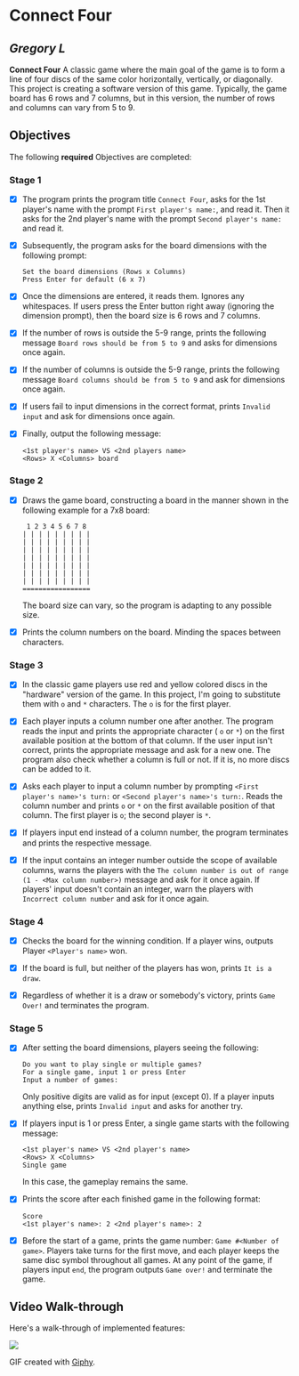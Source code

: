 # Connect Four

## *Gregory L*

**Connect Four** A classic game where the main goal of the game is to form a line of four discs of the same color horizontally,
vertically, or diagonally.
This project is creating a software version of this game. Typically, the game board has 6 rows and 7 columns,
but in this version, the number of rows and columns can vary from 5 to 9.

## Objectives

The following **required** Objectives are completed:


### Stage 1


* [X] The program prints the program title ```Connect Four```, asks for the 1st player's name with the prompt 
  ```First player's name:```, and read it.
  Then it asks for the 2nd player's name with the prompt ```Second player's name:``` and read it.


* [X] Subsequently, the program asks for the board dimensions with the following prompt:
  ```
  Set the board dimensions (Rows x Columns)
  Press Enter for default (6 x 7)
  ```


* [X] Once the dimensions are entered, it reads them. Ignores any whitespaces.
  If users press the Enter button right away (ignoring the dimension prompt), then the board size is 6 rows and 7 columns.


* [X] If the number of rows is outside the 5-9 range, prints the following message 
```Board rows should be from 5 to 9```
  and asks for dimensions once again.


* [X] If the number of columns is outside the 5-9 range,
  prints the following message ```Board columns should be from 5 to 9``` and ask for dimensions once again.


* [X] If users fail to input dimensions in the correct format, prints ```Invalid input``` and ask for dimensions once again.


* [X] Finally, output the following message:
    ```
   <1st player's name> VS <2nd players name>
   <Rows> X <Columns> board
    ```

### Stage 2


* [X] Draws the game board, constructing a board in the manner shown in the following example for a 7x8 board:
  ```
   1 2 3 4 5 6 7 8
  | | | | | | | | |
  | | | | | | | | |
  | | | | | | | | |
  | | | | | | | | |
  | | | | | | | | |
  | | | | | | | | |
  | | | | | | | | |
  =================
  ```
  The board size can vary, so the program is adapting to any possible size.


* [X] Prints the column numbers on the board. Minding the spaces between characters.


### Stage 3

* [X] In the classic game players use red and yellow colored discs in the "hardware" version of the game. In this project, 
I'm going to substitute them with ```o``` and ```*``` characters. The ```o``` is for the first player.


* [X] Each player inputs a column number one after another. 
The program reads the input and prints the appropriate character ( ```o``` or ```*```) 
on the first available position at the bottom of that column. 
If the user input isn't correct, prints the appropriate message and ask for a new one. 
The program also check whether a column is full or not. 
If it is, no more discs can be added to it.


* [X] Asks each player to input a column number by prompting ```<First player's name>'s turn:``` or ```<Second player's name>'s turn:```.
  Reads the column number and prints ```o``` or ```*``` on the first available position of that column. The first player is ```o```;
  the second player is ```*```.


* [X] If players input end instead of a column number, the program terminates and prints the respective message.


* [X] If the input contains an integer number outside the scope of available columns, warns the players with the 
```The column number is out of range (1 - <Max column number>)``` message and ask for it once again. If players' input doesn't contain an integer, 
warn the players with ```Incorrect column number``` and ask for it once again.


### Stage 4


* [X] Checks the board for the winning condition. If a player wins, outputs Player ```<Player's name>``` won.


* [X] If the board is full, but neither of the players has won, prints ```It is a draw```.


* [X] Regardless of whether it is a draw or somebody's victory, prints ```Game Over!``` and terminates the program.


### Stage 5


* [X] After setting the board dimensions, players seeing the following:
  ```
  Do you want to play single or multiple games?
  For a single game, input 1 or press Enter
  Input a number of games:
  ```
  Only positive digits are valid as for input (except 0). If a player inputs anything else, 
  prints ```Invalid input``` and asks for another try.


* [X] If players input is 1 or press Enter, a single game starts with the following message:

  ```
  <1st player's name> VS <2nd player's name>
  <Rows> X <Columns>
  Single game
  ```
  In this case, the gameplay remains the same.


* [X] Prints the score after each finished game in the following format:

  ```
  Score
  <1st player's name>: 2 <2nd player's name>: 2
  ```
  

* [X] Before the start of a game, prints the game number: ```Game #<Number of game>```.
Players take turns for the first move, and each player keeps the same disc symbol throughout all games.
At any point of the game, if players input ```end```, the program outputs ```Game over!``` and terminate the game.


## Video Walk-through

Here's a walk-through of implemented features:

<img src="https://media.giphy.com/media/b3JtGldoCImcz4BIDq/giphy.gif">

GIF created with [Giphy](https://giphy.com).